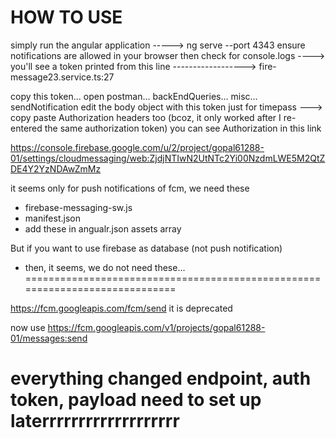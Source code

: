 # HOW TO USE

simply run the angular application -----> ng serve --port 4343
ensure notifications are allowed in your browser
then check for console.logs ----> you'll see a token printed 
    from this line ------------------> fire-message23.service.ts:27 

copy this token... open postman... backEndQueries... misc... sendNotification
    edit the body object with this token
    just for timepass ---> copy paste Authorization headers too (bcoz, it only worked after I re-entered the same authorization token)
    you can see Authorization in this link

https://console.firebase.google.com/u/2/project/gopal61288-01/settings/cloudmessaging/web:ZjdjNTIwN2UtNTc2Yi00NzdmLWE5M2QtZDE4Y2YzNDAwZmMz


it seems only for push notifications of fcm, we need these
- firebase-messaging-sw.js
- manifest.json
- add these in angualr.json assets array

But if you want to use firebase as database (not push notification)
- then, it seems, we do not need these...
=============================================================================

https://fcm.googleapis.com/fcm/send
it is deprecated

now use
https://fcm.googleapis.com/v1/projects/gopal61288-01/messages:send



everything changed
endpoint, auth token, payload
need to set up laterrrrrrrrrrrrrrrrrrr
=============================================================================